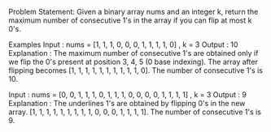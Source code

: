 Problem Statement: Given a binary array nums and an integer k, return the maximum number of consecutive 1's in the array if you can flip at most k 0's.

Examples
Input : nums = [1, 1, 1, 0, 0, 0, 1, 1, 1, 1, 0] , k = 3
Output : 10
Explanation : The maximum number of consecutive 1's are obtained only if we flip the 0's present at position 3, 4, 5 (0 base indexing).
The array after flipping becomes [1, 1, 1, 1, 1, 1, 1, 1, 1, 1, 0].
The number of consecutive 1's is 10.


Input : nums = [0, 0, 1, 1, 1, 0, 1, 1, 1, 0, 0, 0, 0, 1, 1, 1, 1] , k = 3
Output : 9
Explanation : The underlines 1's are obtained by flipping 0's in the new array.
[1, 1, 1, 1, 1, 1, 1, 1, 1, 0, 0, 0, 1, 1, 1, 1].
The number of consecutive 1's is 9.
